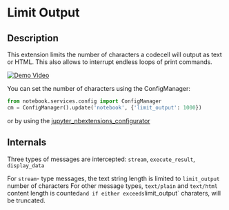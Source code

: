 Limit Output
============

Description
-----------
This extension limits the number of characters a codecell will output as text or HTML.
This also allows to interrupt endless loops of print commands.

[![Demo Video](http://img.youtube.com/vi/U26ujuPXf00/0.jpg)](https://youtu.be/U26ujuPXf00)

You can set the number of characters using the ConfigManager:

```Python
from notebook.services.config import ConfigManager
cm = ConfigManager().update('notebook', {'limit_output': 1000})
```

or by using the [jupyter_nbextensions_configurator](https://github.com/Jupyter-contrib/jupyter_nbextensions_configurator)

Internals
---------

Three types of messages are intercepted: `stream`, `execute_result`, `display_data`

For `stream`- type messages, the text string length is limited to `limit_output` number of characters
For other message types, `text/plain` and `text/html` content length is counted` and if either
exceeds `limit_output` charaters, will be truncated.

